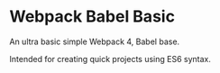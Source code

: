 # Webpack Babel Basic

An ultra basic simple Webpack 4, Babel base.

Intended for creating quick projects using ES6 syntax.
